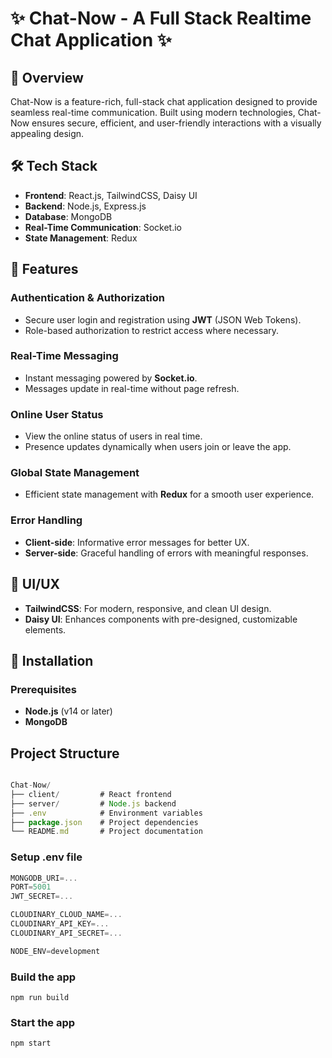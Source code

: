 # ✨ Chat-Now - A Full Stack Realtime Chat Application ✨

## 🌟 Overview

Chat-Now is a feature-rich, full-stack chat application designed to provide seamless real-time communication. Built using modern technologies, Chat-Now ensures secure, efficient, and user-friendly interactions with a visually appealing design.

## 🛠️ Tech Stack

- **Frontend**: React.js, TailwindCSS, Daisy UI
- **Backend**: Node.js, Express.js
- **Database**: MongoDB
- **Real-Time Communication**: Socket.io
- **State Management**: Redux

## 🚀 Features

### Authentication & Authorization
- Secure user login and registration using **JWT** (JSON Web Tokens).
- Role-based authorization to restrict access where necessary.

### Real-Time Messaging
- Instant messaging powered by **Socket.io**.
- Messages update in real-time without page refresh.

### Online User Status
- View the online status of users in real time.
- Presence updates dynamically when users join or leave the app.

### Global State Management
- Efficient state management with **Redux** for a smooth user experience.

### Error Handling
- **Client-side**: Informative error messages for better UX.
- **Server-side**: Graceful handling of errors with meaningful responses.

## 🎨 UI/UX

- **TailwindCSS**: For modern, responsive, and clean UI design.
- **Daisy UI**: Enhances components with pre-designed, customizable elements.

## 🔧 Installation

### Prerequisites
- **Node.js** (v14 or later)
- **MongoDB**


##  Project Structure

```js

Chat-Now/
├── client/         # React frontend
├── server/         # Node.js backend
├── .env            # Environment variables
├── package.json    # Project dependencies
└── README.md       # Project documentation
```

### Setup .env file

```js
MONGODB_URI=...
PORT=5001
JWT_SECRET=...

CLOUDINARY_CLOUD_NAME=...
CLOUDINARY_API_KEY=...
CLOUDINARY_API_SECRET=...

NODE_ENV=development
```

### Build the app

```shell
npm run build
```

### Start the app

```shell
npm start
```